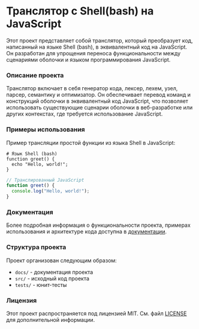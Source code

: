 # Транслятор с Shell(bash) на JavaScript
Этот проект представляет собой транслятор, который преобразует код, написанный на языке Shell (bash), в эквивалентный код на JavaScript. Он разработан для упрощения переноса функциональности между сценариями оболочки и языком программирования JavaScript.
### Описание проекта
Транслятор включает в себя генератор кода, лексер, лехем, узел, парсер, семантику и оптимизатор. Он обеспечивает перевод команд и конструкций оболочки в эквивалентный код JavaScript, что позволяет использовать существующие сценарии оболочки в веб-разработке или других контекстах, где требуется использование JavaScript.
### Примеры использования
Пример трансляции простой функции из языка Shell в JavaScript:
```shell
# Язык Shell (bash)
function greet() {
  echo "Hello, world!";
}
```
```js
// Транслированный JavaScript
function greet() {
  console.log("Hello, world!");
}
```
### Документация
Более подробная информация о функциональности проекта, примерах использования и архитектуре кода доступна в [документации](docs/Report.docx).
### Структура проекта
Проект организован следующим образом:
- `docs/` - документация проекта
- `src/` - исходный код проекта
- `tests/` - юнит-тесты
### Лицензия
Этот проект распространяется под лицензией MIT. См. файл [LICENSE](LICENSE) для дополнительной информации.